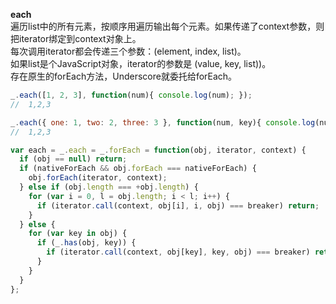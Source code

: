 **each**   
遍历list中的所有元素，按顺序用遍历输出每个元素。如果传递了context参数，则把iterator绑定到context对象上。   
每次调用iterator都会传递三个参数：(element, index, list)。    
如果list是个JavaScript对象，iterator的参数是 (value, key, list))。    
存在原生的forEach方法，Underscore就委托给forEach。

```js
_.each([1, 2, 3], function(num){ console.log(num); });
//  1,2,3

_.each({ one: 1, two: 2, three: 3 }, function(num, key){ console.log(num); });
//  1,2,3

var each = _.each = _.forEach = function(obj, iterator, context) {
  if (obj == null) return;
  if (nativeForEach && obj.forEach === nativeForEach) {
    obj.forEach(iterator, context);
  } else if (obj.length === +obj.length) {
    for (var i = 0, l = obj.length; i < l; i++) {
      if (iterator.call(context, obj[i], i, obj) === breaker) return;
    }
  } else {
    for (var key in obj) {
      if (_.has(obj, key)) {
        if (iterator.call(context, obj[key], key, obj) === breaker) return;
      }
    }
  }
};
```